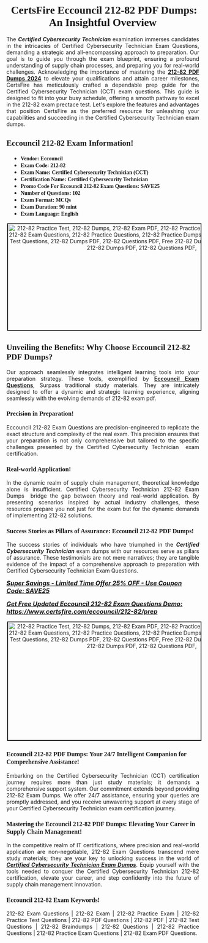 <h1 style="text-align: center;"><strong><span style="display:block; color:#Black; "><span style="font-family:Times New Roman,Times,serif;"> CertsFire Eccouncil 212-82 PDF Dumps: An Insightful Overview</span></span></strong></h1>

<p style="text-align:justify">The <em><strong>Certified Cybersecurity Technician </strong></em>examination immerses candidates in the intricacies of Certified Cybersecurity Technician Exam Questions, demanding a strategic and all-encompassing approach to preparation. Our goal is to guide you through the exam blueprint, ensuring a profound understanding of supply chain processes, and preparing you for real-world challenges. Acknowledging the importance of mastering the <strong><a href="https://www.certsfire.com/eccouncil/212-82/info">212-82 PDF Dumps 2024</a></strong> to elevate your qualifications and attain career milestones, CertsFire has meticulously crafted a dependable prep guide for the Certified Cybersecurity Technician (CCT) exam questions. This guide is designed to fit into your busy schedule, offering a smooth pathway to excel in the 212-82 exam prectace test. Let's explore the features and advantages that position CertsFire as the preferred resource for unleashing your capabilities and succeeding in the Certified Cybersecurity Technician exam dumps.</p>

<h2><span style="color:#Black;display:block;"><strong><span style="font-family:Times New Roman,Times,serif;">Eccouncil 212-82 Exam Information!</span></strong></span></h2>

<ul>
	<li style="margin: 0cm 10pt;">
	<div style="background: "><span style="color:#Black;display:block;"><span style="font-size:14px;"><strong><span style="font-family:Times New Roman,Times,serif;">Vendor: Eccouncil</span></strong></span></span></div>
	</li>
	<li style="margin: 0cm 10pt;">
	<div><span style="font-size:14px;"><span style="color:#Black;display:block;"><strong><span style="font-family:Times New Roman,Times,serif;">Exam Code: 212-82</span></strong></span></span></div>
	</li>
	<li style="margin: 0cm 10pt;">
	<div><span style="font-size:14px;"><span style="color:#Black;display:block;"><strong><span style="font-family:Times New Roman,Times,serif;">Exam Name: Certified Cybersecurity Technician (CCT)</span></strong></span></span></div>
	</li>
	<li style="margin: 0cm 10pt;">
	<div><span style="font-size:14px;"><span style="color:#Black;display:block;"><strong><span style="font-family:Times New Roman,Times,serif;">Certification Name: Certified Cybersecurity Technician</span></strong></span></span></div>
	</li>
	<li style="margin: 0cm 10pt;">
	<div><span style="font-size:14px;"><span style="color:#Black;display:block;"><strong><span style="font-family:Times New Roman,Times,serif;">Promo Code For Eccouncil 212-82 Exam Questions: SAVE25</span></strong></span></span></div>
	</li>
	<li style="margin: 0cm 10pt;">
	<div><span style="font-size:14px;"><span style="color:#Black;display:block;"><strong><span style="font-family:Times New Roman,Times,serif;">Number of Questions: 102</span></strong></span></span></div>
	</li>
	<li style="margin: 0cm 10pt;">
	<div><span style="font-size:14px;"><span style="color:#Black;display:block;"><strong><span style="font-family:Times New Roman,Times,serif;">Exam Format: MCQs</span></strong></span></span></div>
	</li>
	<li style="margin: 0cm 10pt;">
	<div><span style="font-size:14px;"><span style="color:#Black;display:block;"><strong><span style="font-family:Times New Roman,Times,serif;">Exam Duration: 90 mint</span></strong></span></span></div>
	</li>
	<li style="margin: 0cm 10pt;">
	<div><span style="font-size:14px;"><span style="color:#Black;display:block;"><strong><span style="font-family:Times New Roman,Times,serif;">Exam Language: English</span></strong></span></span></div>
	</li>
</ul>

<p style="text-align: center;"><img alt="212-82 Practice Test, 212-82 Dumps, 212-82 Exam PDF, 212-82 Practice Exam, 212-82 Exam Dumps, 212-82 Exam Questions, 212-82 Practice Questions, 212-82 Practice Dumps, 212-82 Braindumps, 212-82 Test Questions, 212-82 Dumps PDF, 212-82 Questions PDF, Free 212-82 Dumps, Free 212-82 Questions, 212-82 Dumps PDF, 212-82 Questions PDF," src="https://i.imgur.com/Yb1uRbS.jpeg" style="width: 700px; height: 276px; border-width: 2px; border-style: solid; margin: 2px;" /></p>

<h2><strong><span style="display:block; color:#Black; "><span style="font-family:Times New Roman,Times,serif;">Unveiling the Benefits: Why Choose Eccouncil 212-82 PDF Dumps?</span></span></strong></h2>

<p style="text-align:justify">Our approach seamlessly integrates intelligent learning tools into your preparation strategy. These tools, exemplified by <strong><a href="https://www.certsfire.com/exams/eccouncil">Eccouncil Exam Questions</a></strong>, Surpass traditional study materials. They are intricately designed to offer a dynamic and strategic learning experience, aligning seamlessly with the evolving demands of 212-82 exam pdf.</p>

<h3><strong><span style="display:block; color:#Black; "><span style="font-family:Times New Roman,Times,serif;">Precision in Preparation!</span></span></strong></h3>

<p style="text-align:justify">Eccouncil 212-82 Exam Questions are precision-engineered to replicate the exact structure and complexity of the real exam. This precision ensures that your preparation is not only comprehensive but tailored to the specific challenges presented by the Certified Cybersecurity Technician  exam certification.</p>

<h3><strong><span style="display:block; color:#Black; "><span style="font-family:Times New Roman,Times,serif;">Real-world Application!</span></span></strong></h3>

<p style="text-align:justify">In the dynamic realm of supply chain management, theoretical knowledge alone is insufficient. Certified Cybersecurity Technician 212-82 Exam Dumps  bridge the gap between theory and real-world application. By presenting scenarios inspired by actual industry challenges, these resources prepare you not just for the exam but for the dynamic demands of implementing 212-82 solutions.</p>

<h3><strong><span style="display:block; color:#Black; "><span style="font-family:Times New Roman,Times,serif;">Success Stories as Pillars of Assurance: Eccouncil 212-82 PDF Dumps!</span></span></strong></h3>

<p style="text-align:justify">The success stories of individuals who have triumphed in the <em><strong>Certified Cybersecurity Technician</strong></em> exam dumps with our resources serve as pillars of assurance. These testimonials are not mere narratives; they are tangible evidence of the impact of a comprehensive approach to preparation with Certified Cybersecurity Technician Exam Questions.</p>

<p><span style="font-size:16px;"><strong><u><em>Super Savings - Limited Time Offer 25% OFF - Use Coupon Code: SAVE25</em></u></strong></span></p>

<p><span style="font-size:16px;"><strong><u><em>Get Free Updated Eccouncil 212-82 Exam Questions Demo: <a href="https://www.certsfire.com/eccouncil/212-82/prep">https://www.certsfire.com/eccouncil/212-82/prep</a></em></u></strong></span></p>

<p style="text-align: center;"><img alt="212-82 Practice Test, 212-82 Dumps, 212-82 Exam PDF, 212-82 Practice Exam, 212-82 Exam Dumps, 212-82 Exam Questions, 212-82 Practice Questions, 212-82 Practice Dumps, 212-82 Braindumps, 212-82 Test Questions, 212-82 Dumps PDF, 212-82 Questions PDF, Free 212-82 Dumps, Free 212-82 Questions, 212-82 Dumps PDF, 212-82 Questions PDF," src="https://i.imgur.com/JMLL4PM.jpeg" style="width: 700px; height: 307px; border-width: 2px; border-style: solid; margin: 2px;" /></p>

<h3><strong><span style="display:block; color:#Black; "><span style="font-family:Times New Roman,Times,serif;">Eccouncil 212-82 PDF Dumps: Your 24/7 Intelligent Companion for Comprehensive Assistance!</span></span></strong></h3>

<p style="text-align:justify">Embarking on the Certified Cybersecurity Technician (CCT) certification journey requires more than just study materials; it demands a comprehensive support system. Our commitment extends beyond providing 212-82 Exam Dumps. We offer 24/7 assistance, ensuring your queries are promptly addressed, and you receive unwavering support at every stage of your Certified Cybersecurity Technician exam certification journey.</p>

<h3><strong><span style="display:block; color:#Black; "><span style="font-family:Times New Roman,Times,serif;">Mastering the Eccouncil 212-82 PDF Dumps: Elevating Your Career in Supply Chain Management!</span></span></strong></h3>

<p style="text-align:justify">In the competitive realm of IT certifications, where precision and real-world application are non-negotiable, 212-82 Exam Questions transcend mere study materials; they are your key to unlocking success in the world of <u><em><strong>Certified Cybersecurity Technician Exam Dumps</strong></em></u>. Equip yourself with the tools needed to conquer the Certified Cybersecurity Technician 212-82 certification, elevate your career, and step confidently into the future of supply chain management innovation.</p>

<h3><strong><span style="display:block; color:#Black; "><span style="font-family:Times New Roman,Times,serif;">Eccouncil 212-82 Exam Keywords!</span></span></strong></h3>

<p style="text-align:justify">212-82 Exam Questions | 212-82 Exam | 212-82 Practice Exam | 212-82 Practice Test Questions | 212-82 PDF Questions | 212-82 PDF | 212-82 Test Questions | 212-82 Braindumps | 212-82 Questions | 212-82 Practice Questions | 212-82 Practice Exam Questions | 212-82 Exam PDF Questions.</p>
